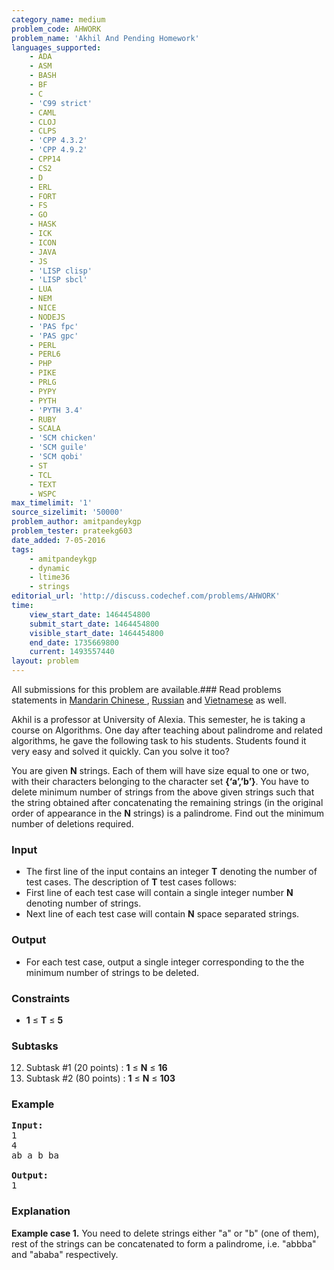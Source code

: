 ```yaml
---
category_name: medium
problem_code: AHWORK
problem_name: 'Akhil And Pending Homework'
languages_supported:
    - ADA
    - ASM
    - BASH
    - BF
    - C
    - 'C99 strict'
    - CAML
    - CLOJ
    - CLPS
    - 'CPP 4.3.2'
    - 'CPP 4.9.2'
    - CPP14
    - CS2
    - D
    - ERL
    - FORT
    - FS
    - GO
    - HASK
    - ICK
    - ICON
    - JAVA
    - JS
    - 'LISP clisp'
    - 'LISP sbcl'
    - LUA
    - NEM
    - NICE
    - NODEJS
    - 'PAS fpc'
    - 'PAS gpc'
    - PERL
    - PERL6
    - PHP
    - PIKE
    - PRLG
    - PYPY
    - PYTH
    - 'PYTH 3.4'
    - RUBY
    - SCALA
    - 'SCM chicken'
    - 'SCM guile'
    - 'SCM qobi'
    - ST
    - TCL
    - TEXT
    - WSPC
max_timelimit: '1'
source_sizelimit: '50000'
problem_author: amitpandeykgp
problem_tester: prateekg603
date_added: 7-05-2016
tags:
    - amitpandeykgp
    - dynamic
    - ltime36
    - strings
editorial_url: 'http://discuss.codechef.com/problems/AHWORK'
time:
    view_start_date: 1464454800
    submit_start_date: 1464454800
    visible_start_date: 1464454800
    end_date: 1735669800
    current: 1493557440
layout: problem
---
```

All submissions for this problem are available.###  Read problems statements in [Mandarin Chinese ](http://www.codechef.com/download/translated/LTIME36/mandarin/AHWORK.pdf), [Russian](http://www.codechef.com/download/translated/LTIME36/russian/AHWORK.pdf) and [Vietnamese](http://www.codechef.com/download/translated/LTIME36/vietnamese/AHWORK.pdf) as well.

Akhil is a professor at University of Alexia. This semester, he is taking a course on Algorithms. One day after teaching about palindrome and related algorithms, he gave the following task to his students. Students found it very easy and solved it quickly. Can you solve it too?

You are given **N** strings. Each of them will have size equal to one or two, with their characters belonging to the character set **{‘a’,’b’}**. You have to delete minimum number of strings from the above given strings such that the string obtained after concatenating the remaining strings (in the original order of appearance in the **N** strings) is a palindrome. Find out the minimum number of deletions required.

### Input

- The first line of the input contains an integer **T** denoting the number of test cases. The description of **T** test cases follows:
- First line of each test case will contain a single integer number **N** denoting number of strings.
- Next line of each test case will contain **N** space separated strings.

### Output

- For each test case, output a single integer corresponding to the the minimum number of strings to be deleted.

### Constraints

- **1** ≤ **T** ≤ **5**

### Subtasks

12. Subtask #1 (20 points) : **1** ≤ **N** ≤ **16**
13. Subtask #2 (80 points) : **1** ≤ **N** ≤ **103**
### Example

<pre>
<b>Input:</b>
1
4
ab a b ba

<b>Output:</b>
1
</pre>
### Explanation

**Example case 1.** You need to delete strings either "a" or "b" (one of them), rest of the strings can be concatenated to form a palindrome, i.e. "abbba" and "ababa" respectively.
